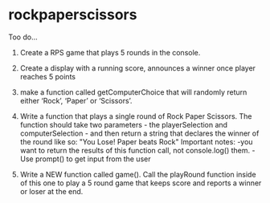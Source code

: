 # rockpaperscissors

Too do...
1. Create a RPS game that plays 5 rounds in the console.
2. Create a display with a running score, announces a winner once player reaches 5 points


1. make a function called getComputerChoice that will randomly return either ‘Rock’, ‘Paper’ or ‘Scissors’.

2. Write a function that plays a single round of Rock Paper Scissors. The function should take two parameters - the playerSelection and computerSelection - and then return a string that declares the winner of the round like so: "You Lose! Paper beats Rock"
    Important notes: -you want to return the results of this function call, not console.log() them.
                     -Use prompt() to get input from the user

3. Write a NEW function called game(). Call the playRound function inside of this one to play a 5 round game that keeps score and reports a winner or loser at the end.